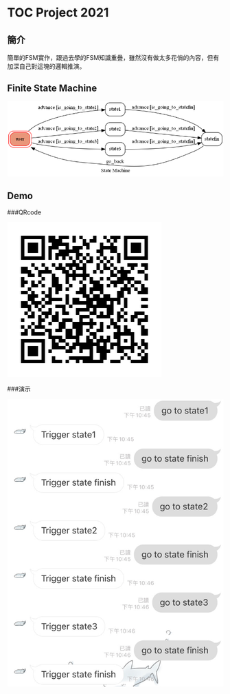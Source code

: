 # TOC Project 2021

## 簡介
簡單的FSM實作，跟過去學的FSM知識重疊，雖然沒有做太多花俏的內容，但有加深自己對這塊的邏輯推演。

## Finite State Machine
![fsm](./finite_state_machine.png)

## Demo

###QRcode

![](./QRcode.png)

###演示

![](./LINE.JPG)